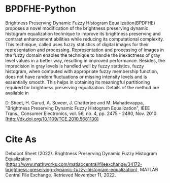 # BPDFHE-Python
Brightness Preserving Dynamic Fuzzy Histogram Equalization(BPDFHE) proposes a novel modification of the brightness preserving dynamic histogram equalization technique to improve its brightness preserving and contrast enhancement abilities while reducing its computational complexity. This technique, called uses fuzzy statistics of digital images for their representation and processing. Representation and processing of images in the fuzzy domain enables the technique to handle the inexactness of gray level values in a better way, resulting in improved performance. Besides, the imprecision in gray levels is handled well by fuzzy statistics, fuzzy histogram, when computed with appropriate fuzzy membership function, does not have random fluctuations or missing intensity levels and is essentially smooth. This helps in obtaining its meaningful partitioning required for brightness preserving equalization.
Details of the method are available in

D. Sheet, H. Garud, A. Suveer, J. Chatterjee and M. Mahadevappa, "Brightness Preserving Dynamic Fuzzy Histogram Equalization", IEEE Trans., Consumer Electronics, vol. 56, no. 4, pp. 2475 - 2480, Nov. 2010. [http://dx.doi.org/10.1109/TCE.2010.5681130] 
# Cite As
Debdoot Sheet (2022). Brightness Preserving Dynamic Fuzzy Histogram Equalization (https://www.mathworks.com/matlabcentral/fileexchange/34172-brightness-preserving-dynamic-fuzzy-histogram-equalization), MATLAB Central File Exchange. Retrieved November 11, 2022.
